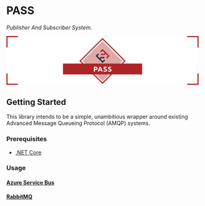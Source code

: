 # PASS

_Publisher And Subscriber System._

![pass](docs/.assets/project-title.png)

## Getting Started

This library intends to be a simple, unambitious wrapper around existing Advanced Message Queueing Protocol (AMQP) systems.

### Prerequisites

- [.NET Core](https://dotnet.microsoft.com/download/dotnet-core/)

### Usage

#### [Azure Service Bus](docs/azure-service-bus)
#### [RabbitMQ](docs/rabbit-mq)
